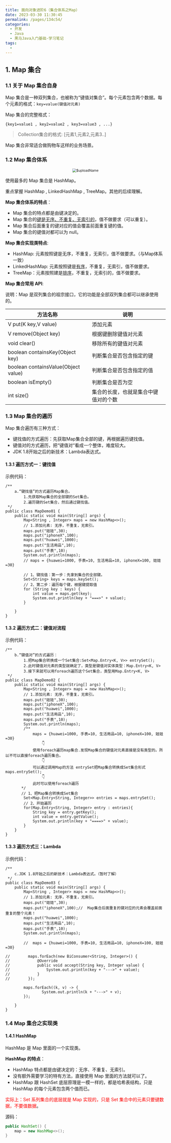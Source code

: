 ```yaml
---
title: 面向对象进阶6（集合体系之Map）
date: 2023-03-30 11:30:45
permalink: /pages/134c54/
categories:
  - 开发
  - Java
  - 黑马Java入门基础-学习笔记
tags:
  - 
---
```


## 1. Map 集合

### 1.1 关于 Map 集合自身

Map 集合是一种双列集合，也被称为“键值对集合”。每个元素包含两个数据。每个元素的格式：`key=value(键值对元素)`

Map 集合的完整格式：

`{key1=value1 , key2=value2 , key3=value3 , ...}`

> Collection集合的格式: [元素1,元素2,元素3..]

Map 集合非常适合做购物车这样的业务场景。

### 1.2 Map 集合体系

<center><img src="https://blog-1310567564.cos.ap-beijing.myqcloud.com/img/20230330145947.png" alt="$uploadName" style="zoom:75%;" /></center>

使用最多的 Map 集合是 HashMap。

重点掌握 HashMap , LinkedHashMap , TreeMap。其他的后续理解。

**Map 集合体系的特点**：

- Map 集合的特点都是由键决定的。
- Map 集合的<u>键是无序、不重复、无索引的</u>，值不做要求（可以重复）。
- Map 集合后面重复的键对应的值会覆盖前面重复键的值。
- Map 集合的键值对都可以为 null。

**Map 集合实现类特点**:

- HashMap: 元素按照键是无序，不重复，无索引，值不做要求。（与Map体系一致）
- LinkedHashMap: 元素按照键是<u>有序</u>，不重复，无索引，值不做要求。
- TreeMap：元素按照建是<u>排序</u>，不重复，无索引的，值不做要求。

**Map 集合常用 API**:

说明：Map 是双列集合的祖宗接口，它的功能是全部双列集合都可以继承使用的。

| 方法名称                            | 说明                                 |
| ----------------------------------- | ------------------------------------ |
| V  put(K key,V value)               | 添加元素                             |
| V  remove(Object key)               | 根据键删除键值对元素                 |
| void  clear()                       | 移除所有的键值对元素                 |
| boolean containsKey(Object key)     | 判断集合是否包含指定的键             |
| boolean containsValue(Object value) | 判断集合是否包含指定的值             |
| boolean isEmpty()                   | 判断集合是否为空                     |
| int  size()                         | 集合的长度，也就是集合中键值对的个数 |

### 1.3 Map 集合的遍历

Map 集合遍历有三种方式：

- 键找值的方式遍历：先获取Map集合全部的键，再根据遍历键找值。
- 键值对的方式遍历，把“键值对“看成一个整体，难度较大。
- JDK 1.8开始之后的新技术：Lambda表达式。

#### 1.3.1 遍历方式一：键找值

示例代码：

```java{19,22}
/**
    a.“键找值”的方式遍历Map集合。
        1.先获取Map集合的全部键的Set集合。
        2.遍历键的Set集合，然后通过键找值。
 */
public class MapDemo01 {
    public static void main(String[] args) {
        Map<String , Integer> maps = new HashMap<>();
        // 1.添加元素: 无序，不重复，无索引。
        maps.put("娃娃",30);
        maps.put("iphoneX",100);
        maps.put("huawei",1000);
        maps.put("生活用品",10);
        maps.put("手表",10);
        System.out.println(maps);
        // maps = {huawei=1000, 手表=10, 生活用品=10, iphoneX=100, 娃娃=30}

        // 1、键找值：第一步：先拿到集合的全部键。
        Set<String> keys = maps.keySet();
        // 2、第二步：遍历每个键，根据键提取值
        for (String key : keys) {
            int value = maps.get(key);
            System.out.println(key + "===>" + value);
        }

    }
}
```

#### 1.3.2 遍历方式二：键值对流程

示例代码：

```java{27,30-31}
/**
    b.“键值对”的方式遍历：
        1.把Map集合转换成一个Set集合:Set<Map.Entry<K, V>> entrySet();
        2.此时键值对元素的类型就确定了，类型是键值对实体类型：Map.Entry<K, V>
        3.接下来就可以用foreach遍历这个Set集合，类型用Map.Entry<K, V>
 */
public class MapDemo02 {
    public static void main(String[] args) {
        Map<String , Integer> maps = new HashMap<>();
        // 1.添加元素: 无序，不重复，无索引。
        maps.put("娃娃",30);
        maps.put("iphoneX",100);
        maps.put("huawei",1000);
        maps.put("生活用品",10);
        maps.put("手表",10);
        System.out.println(maps);
        /**
            maps = {huawei=1000, 手表=10, 生活用品=10, iphoneX=100, 娃娃=30}
                👇
            使用foreach遍历map集合.发现Map集合的键值对元素直接是没有类型的。所以不可以直接foreach遍历集合。
                👇
            可以通过调用Map的方法 entrySet把Map集合转换成Set集合形式  maps.entrySet();
                👇
            此时可以使用foreach遍历
       */
       // 1、把Map集合转换成Set集合
        Set<Map.Entry<String, Integer>> entries = maps.entrySet();
        // 2、开始遍历
        for(Map.Entry<String, Integer> entry : entries){
            String key = entry.getKey();
            int value = entry.getValue();
            System.out.println(key + "====>" + value);
        }
    }
}
```

#### 1.3.3 遍历方式三：Lambda

示例代码：

```java{24-25}
/**
    c.JDK 1.8开始之后的新技术：Lambda表达式。（暂时了解）
 */
public class MapDemo03 {
    public static void main(String[] args) {
        Map<String , Integer> maps = new HashMap<>();
        // 1.添加元素: 无序，不重复，无索引。
        maps.put("娃娃",30);
        maps.put("iphoneX",100);//  Map集合后面重复的键对应的元素会覆盖前面重复的整个元素！
        maps.put("huawei",1000);
        maps.put("生活用品",10);
        maps.put("手表",10);
        System.out.println(maps);

        //  maps = {huawei=1000, 手表=10, 生活用品=10, iphoneX=100, 娃娃=30}

//        maps.forEach(new BiConsumer<String, Integer>() {
//            @Override
//            public void accept(String key, Integer value) {
//                System.out.println(key + "--->" + value);
//            }
//        });

        maps.forEach((k, v) -> {
                System.out.println(k + "--->" + v);
        });

    }
}
```

### 1.4 Map 集合之实现类

#### 1.4.1 HashMap

HashMap 是 Map 里面的一个实现类。

**HashMap 的特点**：

- HashMap 特点都是由键决定的：无序、不重复、无索引。
- 没有额外需要学习的特有方法，直接使用 Map 里面的方法就可以了。
- HashMap 跟 HashSet 底层原理是一模一样的，都是哈希表结构，只是 HashMap 的每个元素包含两个值而已。

<font color="red">实际上：Set 系列集合的底层就是 Map 实现的，只是 Set 集合中的元素只要键数据，不要值数据</font>。

源码：

```java
public HashSet() {
    map = new HashMap<>();
}
```

